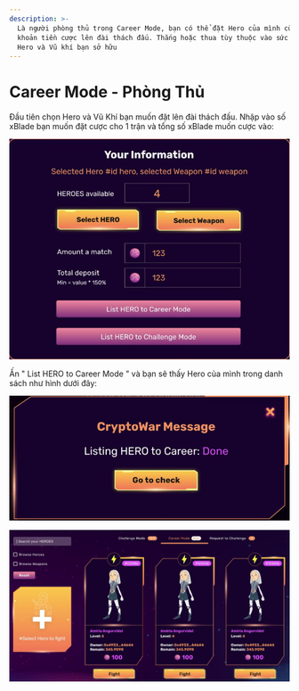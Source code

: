 ```yaml
---
description: >-
  Là người phòng thủ trong Career Mode, bạn có thể đặt Hero của mình cùng với 1
  khoản tiền cược lên đài thách đấu. Thắng hoặc thua tùy thuộc vào sức mạnh của
  Hero và Vũ khí bạn sở hữu
---
```


# Career Mode - Phòng Thủ

Đầu tiên chọn Hero và Vũ Khí bạn muốn đặt lên đài thách đấu. Nhập vào số xBlade bạn muốn đặt cược cho 1 trận và tổng số xBlade muốn cược vào:

![](../../.gitbook/assets/15.jpg)

Ấn " List HERO to Career Mode " và bạn sẽ thấy Hero của mình trong danh sách như hình dưới đây:

![](<../../.gitbook/assets/16 (1).jpg>)

![](<../../.gitbook/assets/17 (1).jpg>)

